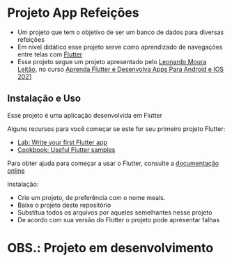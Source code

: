 # Projeto App Refeições

* Um projeto que tem o objetivo de ser um banco de dados para diversas refeições
* Em nível didático esse projeto serve como aprendizado de navegações entre telas com [Flutter](https://flutter.dev/)
* Esse projeto segue um projeto apresentado pelo [Leonardo Moura Leitão](https://www.udemy.com/user/leonardomouraleitao/), no curso [Aprenda Flutter e Desenvolva Apps Para Android e IOS 2021](https://www.udemy.com/course/curso-flutter/)

## Instalação e Uso

Esse projeto é uma aplicação desenvolvida em Flutter

Alguns recursos para você começar se este for seu primeiro projeto Flutter:

* [Lab: Write your first Flutter app](https://flutter.dev/docs/get-started/codelab)
* [Cookbook: Useful Flutter samples](https://flutter.dev/docs/cookbook)

Para obter ajuda para começar a usar o Flutter, consulte a [documentação online](https://flutter.dev/docs)

Instalação:

* Crie um projeto, de preferência com o nome meals.
* Baixe o projeto deste repositório
* Substitua todos os arquivos por aqueles semelhantes nesse projeto
* De acordo com sua versão do Flutter o projeto pode apresentar falhas

# OBS.: Projeto em desenvolvimento